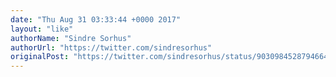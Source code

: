 ```yaml
---
date: "Thu Aug 31 03:33:44 +0000 2017"
layout: "like"
authorName: "Sindre Sorhus"
authorUrl: "https://twitter.com/sindresorhus"
originalPost: "https://twitter.com/sindresorhus/status/903098452879466497"
---
```

